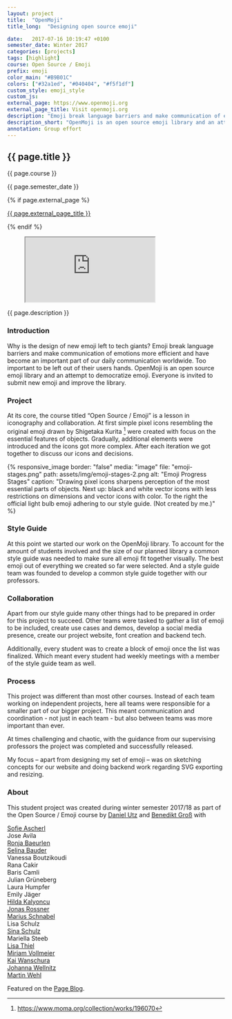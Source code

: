 ```yaml
---
layout: project
title:  "OpenMoji"
title_long:  "Designing open source emoji"

date:   2017-07-16 10:19:47 +0100
semester_date: Winter 2017
categories: [projects]
tags: [highlight]
course: Open Source / Emoji
prefix: emoji
color_main: "#B9B01C"
colors: ["#32a1ed", "#040404", "#f5f1df"]
custom_style: emoji_style
custom_js:
external_page: https://www.openmoji.org
external_page_title: Visit openmoji.org
description: "Emoji break language barriers and make communication of emotions more efficient and have become an important part of our daily communication worldwide. Too important to be left out of their users hands. OpenMoji is an open source emoji library and an attempt to democratize emoji."
description_short: "OpenMoji is an open source emoji library and an attempt to democratize emoji."
annotation: Group effort
---
```

<section class="project-header">
    <div class="featured-left">
        <div class="featured-title project-page-title-box tilt-helper" style="background-color: {{ page.color_main }};"
            data-tilt data-tilt-max="3">
            <div class="outer aspect-1-1">
                <div class="inner project-item-desc">
                    <h1 class="">{{ page.title }}</h1>
                    <div class="project-item-metadata">
                        <p class="project-course">{{ page.course }}</p>
                        <p class="semester_date">{{ page.semester_date }}</p>
                    </div>
                </div>
            </div>
        </div>
        {% if page.external_page %}
        <a href="//{{ page.external_page }}" class="button-link">
            <p>{{ page.external_page_title }}</p>
        </a>
        {% endif %}
    </div>
    <div class="featured-right">
        <figure class="">
            <iframe class="openmoji project-media" src="https://www.openmoji.org/library/"></iframe>
        </figure>
    </div>
</section>

<p class="project-description">{{ page.description }}</p>

### Introduction

Why is the design of new emoji left to tech giants? 
Emoji break language barriers and make communication of emotions more efficient and have become an important part of our daily communication worldwide. Too important to be left out of their users hands. OpenMoji is an open source emoji library and an attempt to democratize emoji. Everyone is invited to submit new emoji and improve the library.

### Project
At its core, the course titled “Open Source / Emoji” is a lesson in iconography and collaboration. At first simple pixel icons resembling the original emoji drawn by Shigetaka Kurita [^1] were created with focus on the essential features of objects. Gradually, additional elements were introduced and the icons got more complex. After each iteration we got together to discuss our icons and decisions.

{% responsive_image 
    border: "false"
    media: "image"
    file: "emoji-stages.png" 
   path: assets/img/emoji-stages-2.png
    alt: "Emoji Progress Stages" 
    caption: "Drawing pixel icons sharpens perception of the most essential parts of objects. Next up: black and white vector icons with less restrictions on dimensions and vector icons with color. To the right the official light bulb emoji adhering to our style guide. (Not created by me.)" %}

### Style Guide
At this point we started our work on the OpenMoji library. To account for the amount of students involved and the size of our planned library a common style guide was needed to make sure all emoji fit together visually. The best emoji out of everything we created so far were selected. And a style guide team was founded to develop a common style guide together with our professors.

### Collaboration
Apart from our style guide many other things had to be prepared in order for this project to succeed. Other teams were tasked to gather a list of emoji to be included, create use cases and demos, develop a social media presence, create our project website, font creation and backend tech.

Additionally, every student was to create a block of emoji once the list was finalized. Which meant every student had weekly meetings with a member of the style guide team as well.

### Process
This project was different than most other courses. Instead of each team working on independent projects, here all teams were responsible for a smaller part of our bigger project. This meant communication and coordination - not just in each team - but also between teams was more important than ever.

At times challenging and chaotic, with the guidance from our supervising professors the project was completed and successfully released.

My focus – apart from designing my set of emoji – was on sketching concepts for our website and doing backend work regarding SVG exporting and resizing.

### About
This student project was created during winter semester 2017/18 as part of the Open Source / Emoji course by [Daniel Utz](http://www.danielutz.de) and [Benedikt Groß](http://benedikt-gross.de) with  

[Sofie Ascherl](https://www.behance.net/sofieasche36e2)  
Jose Avila  
[Ronja Baeurlen](https://ronjabaeurlen.myportfolio.com)  
[Selina Bauder](http://selinabauder.de)  
Vanessa Boutzikoudi  
Rana Cakir  
Baris Camli  
Julian Grüneberg  
Laura Humpfer  
Emily Jäger  
[Hilda Kalyoncu](http://hilda-kalyoncu.de)  
[Jonas Rossner](http://info.jonasrossner.de/)  
[Marius Schnabel](http://marius-schnabel.de/)  
Lisa Schulz  
[Sina Schulz](http://www.skschulz.com)  
Mariella Steeb  
[Lisa Thiel](https://lisathiel.wixsite.com/portfolio)  
[Miriam Vollmeier](http://www.miriamvollmeier.com)  
[Kai Wanschura](http://www.kaiwanschura.de)  
[Johanna Wellnitz](http://johannawellnitz.de)  
[Martin Wehl](http://martinwehl.de)  

Featured on the [Page Blog](https://page-online.de/kreation/sollte-man-das-design-von-emojis-google-apple-co-ueberlassen/).

[^1]: <https://www.moma.org/collection/works/196070>
